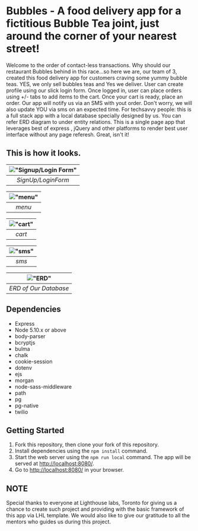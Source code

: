 # Bubbles - A food delivery app for a fictitious Bubble Tea joint, just around the corner of your nearest street!

Welcome to the order of contact-less transactions. Why should our restaurant Bubbles behind in this race...so here we are, our team of 3, created this food delivery app for customers craving some yummy bubble teas. YES, we only sell bubbles teas and Yes we deliver.
User can create profile using our slick login form. Once logged in, user can place orders using +/- tabs to add items to the cart. Once your cart is ready, place an order. Our app will notify us via an SMS with yout order. Don't worry, we will also update YOU via sms on an expected time. For techsavvy people: this is a full stack app with a local database specially designed by us. You can refer ERD diagram to under entity relations. This is a single page app that leverages best of express , jQuery and other platforms to render best user interface without any page referesh. Great, isn't it!

## This is how it looks.

| !["Signup/Login Form"](https://github.com/ujjawalsidhpura/midterm_project/blob/master/docs/signupForm.png?raw=true) |
| :-----------------------------------------------------------------------------------------------------------------: |
|                                                 _SignUp/LoginForm_                                                  |

| !["menu"](https://github.com/ujjawalsidhpura/midterm_project/blob/master/docs/menu.png?raw=true) |
| :----------------------------------------------------------------------------------------------: |
|                                              _menu_                                              |

| !["cart"](https://github.com/ujjawalsidhpura/midterm_project/blob/master/docs/cart.png?raw=true) |
| :----------------------------------------------------------------------------------------------: |
|                                              _cart_                                              |

| !["sms"](https://github.com/ujjawalsidhpura/midterm_project/blob/master/docs/sms.png?raw=true) |
| :--------------------------------------------------------------------------------------------: |
|                                             _sms_                                              |

| !["ERD"](https://github.com/ujjawalsidhpura/midterm_project/blob/master/docs/erd_database_schema.png?raw=true) |
| :------------------------------------------------------------------------------------------------------------: |
|                                             _ERD of Our Database_                                              |

## Dependencies

- Express
- Node 5.10.x or above
- body-parser
- bcryptjs
- bulma
- chalk
- cookie-session
- dotenv
- ejs
- morgan
- node-sass-middleware
- path
- pg
- pg-native
- twilio

## Getting Started

1. Fork this repository, then clone your fork of this repository.
2. Install dependencies using the `npm install` command.
3. Start the web server using the `npm run local` command. The app will be served at <http://localhost:8080/>.
4. Go to <http://localhost:8080/> in your browser.

## NOTE

Special thanks to everyone at Lighthouse labs, Toronto for giving us a chance to create such project and providing with the basic framework of this app via LHL template. We would also like to give our gratitude to all the mentors who guides us during this project.
